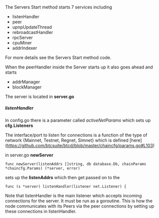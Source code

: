 
The Servers Start method starts 7 services including

* listenHandler
* peer
* upnpUpdateThread
* rebroadcastHandler
* rpcServer
* cpuMiner
* addrIndexer

For more details see the Servers Start method code.

When the peerHandler inside the Server starts up it also goes ahead and starts

* addrManager
* blockManager

The server is located in **server.go**

##### listenHandler



In config.go there is a parameter called *activeNetParams* which sets up **cfg.Listeners**

The interface/port to listen for connections is a function of the type of network
{Mainnet, Testnet, Regnet, Simnet}
which is defined
[here]
(https://github.com/btcsuite/btcd/blob/master/chaincfg/params.go#L103)

in server.go **newServer**

```
func newServer(listenAddrs []string, db database.Db, chainParams *chaincfg.Params) (*server, error)
```

sets up the **listenAddrs** which then get passed on to the

```
func (s *server) listenHandler(listener net.Listener) {
```

Note that listenHandler is the main listener which accepts incoming connections for the
server.  It must be run as a goroutine.  This is how the node communicates
with its Peers via the peer connections by setting up these connections in listenHandler.
